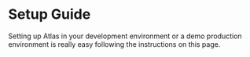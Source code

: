 # Setup Guide

Setting up Atlas in your development environment or a demo production environment is really easy following
the instructions on this page.
